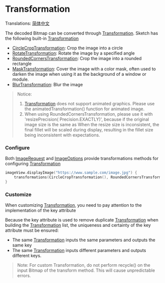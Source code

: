 # Transformation

Translations: [简体中文](transformation_zh.md)

The decoded Bitmap can be converted through [Transformation]. Sketch has the following
built-in [Transformation]

* [CircleCropTransformation]: Crop the image into a circle
* [RotateTransformation]: Rotate the image by a specified angle
* [RoundedCornersTransformation]: Crop the image into a rounded rectangle
* [MaskTransformation]: Cover the image with a color mask, often used to darken the image when using
  it as the background of a window or module.
* [BlurTransformation]: Blur the image

> Notice:
> 1. [Transformation] does not support animated graphics. Please use the animatedTransformation()
     function for animated image.
> 2. When using RoundedCornersTransformation, please use it with 'resizePrecision(
     Precision.EXACTLY)', because if the original image size is the same as
     When the resize size is inconsistent, the final fillet will be scaled during display, resulting
     in the fillet size being inconsistent with expectations.

### Configure

Both [ImageRequest] and [ImageOptions] provide transformations methods for
configuring [Transformation]

```kotlin
imageView.displayImage("https://www.sample.com/image.jpg") {
    transformations(CircleCropTransformation(), RoundedCornersTransformation(20f))
}
```

### Customize

When customizing [Transformation], you need to pay attention to the implementation of the key
attribute

Because the key attribute is used to remove duplicate [Transformation] when building
the [Transformation] list, the uniqueness and certainty of the key attribute must be ensured:

* The same [Transformation] inputs the same parameters and outputs the same key
* The same [Transformation] inputs different parameters and outputs different keys.

> Note: For custom Transformation, do not perform recycle() on the input Bitmap of the transform
> method. This will cause unpredictable errors.

[Transformation]: ../../sketch-core/src/commonMain/kotlin/com/github/panpf/sketch/transform/Transformation.kt

[CircleCropTransformation]: ../../sketch-core/src/commonMain/kotlin/com/github/panpf/sketch/transform/CircleCropTransformation.kt

[RotateTransformation]: ../../sketch-core/src/commonMain/kotlin/com/github/panpf/sketch/transform/RotateTransformation.kt

[RoundedCornersTransformation]: ../../sketch-core/src/commonMain/kotlin/com/github/panpf/sketch/transform/RoundedCornersTransformation.kt

[MaskTransformation]: ../../sketch-core/src/commonMain/kotlin/com/github/panpf/sketch/transform/MaskTransformation.kt

[BlurTransformation]: ../../sketch-core/src/commonMain/kotlin/com/github/panpf/sketch/transform/BlurTransformation.kt

[ImageRequest]: ../../sketch-core/src/commonMain/kotlin/com/github/panpf/sketch/request/ImageRequest.kt

[ImageOptions]: ../../sketch-core/src/commonMain/kotlin/com/github/panpf/sketch/request/ImageOptions.kt